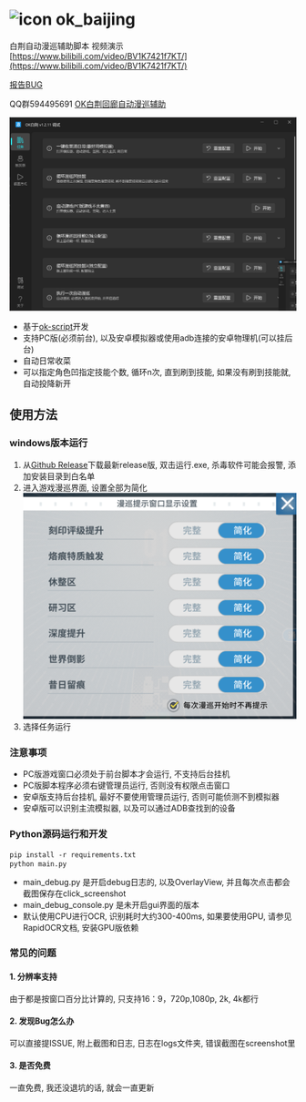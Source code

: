 # ![icon](icon.ico) ok_baijing

白荆自动漫巡辅助脚本
视频演示 [https://www.bilibili.com/video/BV1K7421f7KT/](https://www.bilibili.com/video/BV1K7421f7KT/)

[报告BUG](https://github.com/ok-oldking/ok-baijing/issues/new?assignees=ok-oldking&labels=bug&projects=&template=%E6%8A%A5%E5%91%8Abug-.md&title=%5BBUG%5D)

QQ群594495691 [OK白荆回廊自动漫巡辅助](https://qm.qq.com/q/aGO7eBJ2Uw)

![img.png](readme/img.png)

* 基于[ok-script](https://github.com/ok-oldking/ok-script)开发
* 支持PC版(必须前台), 以及安卓模拟器或使用adb连接的安卓物理机(可以挂后台)
* 自动日常收菜
* 可以指定角色凹指定技能个数, 循环n次, 直到刷到技能, 如果没有刷到技能就, 自动投降新开

## 使用方法

### windows版本运行

1. 从[Github Release](https://github.com/ok-oldking/ok_baijing/releases)下载最新release版, 双击运行.exe, 杀毒软件可能会报警,
   添加安装目录到白名单
2. 进入游戏漫巡界面, 设置全部为简化
   ![img_3.png](readme/img_3.png)
3. 选择任务运行

### 注意事项

* PC版游戏窗口必须处于前台脚本才会运行, 不支持后台挂机
* PC版脚本程序必须右键管理员运行, 否则没有权限点击窗口
* 安卓版支持后台挂机, 最好不要使用管理员运行, 否则可能侦测不到模拟器
* 安卓版可以识别主流模拟器, 以及可以通过ADB查找到的设备

### Python源码运行和开发

```
pip install -r requirements.txt
python main.py
```

* main_debug.py 是开启debug日志的, 以及OverlayView, 并且每次点击都会截图保存在click_screenshot
* main_debug_console.py 是未开启gui界面的版本
* 默认使用CPU进行OCR, 识别耗时大约300-400ms, 如果要使用GPU, 请参见RapidOCR文档, 安装GPU版依赖

### 常见的问题

#### 1. 分辨率支持

由于都是按窗口百分比计算的, 只支持16：9，720p,1080p, 2k, 4k都行

#### 2. 发现Bug怎么办

可以直接提ISSUE, 附上截图和日志, 日志在logs文件夹, 错误截图在screenshot里

#### 3. 是否免费

一直免费, 我还没退坑的话, 就会一直更新

  
